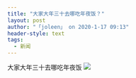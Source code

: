 ```yaml
---
title: "大家大年三十去哪吃年夜饭？"
layout: post
author: "「joleen」 on 2020-1-17 09:13"
header-style: text
tags:
  - 新闻
---
```


<head></head>
<body>
  大家大年三十去哪吃年夜饭
 <img src="https://bbs.boniu123.cc/static/image/smiley/3tuzki_emoticons/tuzki_004.gif" smilieid="141">
 <br>
</body>



